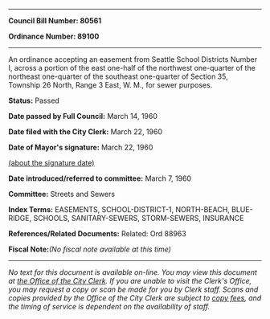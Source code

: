 

********

**Council Bill Number: 80561**
   
**Ordinance Number: 89100**
********

 An ordinance accepting an easement from Seattle School Districts Number I, across a portion of the east one-half of the northwest one-quarter of the northeast one-quarter of the southeast one-quarter of Section 35, Township 26 North, Range 3 East, W. M., for sewer purposes.

**Status:** Passed
   
**Date passed by Full Council:** March 14, 1960
   
**Date filed with the City Clerk:** March 22, 1960
   
**Date of Mayor's signature:** March 22, 1960
   
[(about the signature date)](/~public/approvaldate.htm)
   
   
   
**Date introduced/referred to committee:** March 7, 1960
   
**Committee:** Streets and Sewers
   
   
**Index Terms:** EASEMENTS, SCHOOL-DISTRICT-1, NORTH-BEACH, BLUE-RIDGE, SCHOOLS, SANITARY-SEWERS, STORM-SEWERS, INSURANCE

**References/Related Documents:** Related: Ord 88963

**Fiscal Note:**_(No fiscal note available at this time)_
********

_No text for this document is available on-line. You may view this document at [the Office of the City Clerk](http://www.seattle.gov/leg/clerk/contactUs.htm). If you are unable to visit the Clerk's Office, you may request a copy or scan be made for you by Clerk staff. Scans and copies provided by the Office of the City Clerk are subject to [copy fees](http://clerk.seattle.gov/~public/clerkfees.htm), and the timing of service is dependent on the availability of staff._

